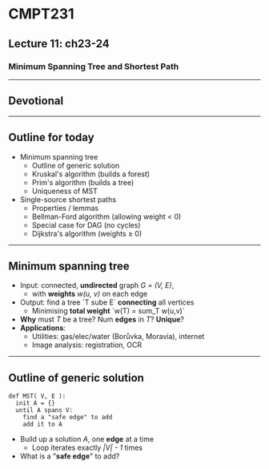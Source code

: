 # CMPT231
## Lecture 11: ch23-24
### Minimum Spanning Tree and Shortest Path

---
## Devotional

---
## Outline for today
+ Minimum spanning tree
  + Outline of generic solution
  + Kruskal's algorithm (builds a forest)
  + Prim's algorithm (builds a tree)
  + Uniqueness of MST
+ Single-source shortest paths
  + Properties / lemmas
  + Bellman-Ford algorithm (allowing weight < 0)
  + Special case for DAG (no cycles)
  + Dijkstra's algorithm (weights &ge; 0)

---
## Minimum spanning tree
+ Input: connected, **undirected** graph *G = (V, E)*,
  + with **weights** *w(u, v)* on each edge
+ Output: find a tree \`T sube E\` **connecting** all vertices
  + Minimising **total weight** \`w(T) = sum\_T w(u,v)\`
+ **Why** must *T* be a tree?  Num **edges** in *T*? **Unique**?
+ **Applications**:
  + Utilities: gas/elec/water (Borůvka, Moravia), internet
  + Image analysis: registration, OCR

---
## Outline of generic solution
```
def MST( V, E ):
  init A = {}
  until A spans V:
    find a "safe edge" to add
    add it to A
```
+ Build up a solution *A*, one **edge** at a time
  + Loop iterates exactly *|V| - 1* times
+ What is a "**safe edge**" to add?
